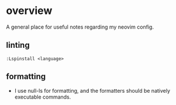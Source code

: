 # overview

A general place for useful notes regarding my neovim config.

## linting

```
:Lspinstall <language>
```

## formatting

- I use null-ls for formatting, and the formatters should be natively executable commands.
